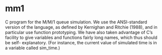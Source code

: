 # mm1
C program for the M/M/1 queue simulation. We use the
ANSI-standard version of the language, as defined by Kernighan and Ritchie (1988),
and in particular use function prototyping. We have also taken advantage of C’s
facility to give variables and functions fairly long names, which thus should be self-
explanatory. (For instance, the current value of simulated time is in a variable called
sim_time.)
